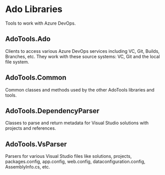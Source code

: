 # Ado Libraries

Tools to work with Azure DevOps.

## AdoTools.Ado

Clients to access various Azure DevOps services including VC, Git, Builds, Branches, etc. They work with these source systems: VC, Git and the local file system.

## AdoTools.Common

Common classes and methods used by the other AdoTools libraries and tools.

## AdoTools.DependencyParser

Classes to parse and return metadata for Visual Studio solutions with projects and references.

## AdoTools.VsParser

Parsers for various Visual Studio files like solutions, projects, packages.config, app.config, web.config, dataconfiguration.config, AssemblyInfo.cs, etc.
